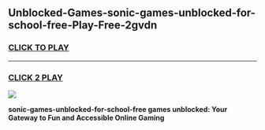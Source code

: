 
## Unblocked-Games-sonic-games-unblocked-for-school-free-Play-Free-2gvdn
<h3>
<a href="https://premium76.site?title=sonic-games-unblocked-for-school-free&ref=18A1">CLICK TO PLAY</a></h3>
<hr>

<h3>
<a href="https://premium76.site?title=sonic-games-unblocked-for-school-free&ref=18A1">CLICK 2 PLAY</a>
  
</h3>

<a href="https://premium76.site?title=sonic-games-unblocked-for-school-free&ref=18A1"><img src="https://clearcache.store/games.png"></a>


**sonic-games-unblocked-for-school-free games unblocked: Your Gateway to Fun and Accessible Online Gaming**
